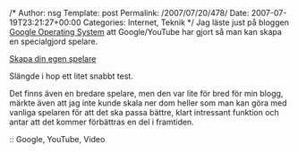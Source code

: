 /*
 Author: nsg
 Template: post
 Permalink: /2007/07/20/478/
 Date: 2007-07-19T23:21:27+00:00
 Categories: Internet, Teknik
*/
Jag läste just på bloggen [Google Operating System][1] att Google/YouTube har gjort så man kan skapa en specialgjord spelare.

[Skapa din egen spelare][2]

Slängde i hop ett litet snabbt test.



Det finns även en bredare spelare, men den var lite för bred för min blogg, märkte även att jag inte kunde skala ner dom heller som man kan göra med vanliga spelaren för att det ska passa bättre, klart intressant funktion och antar att det kommer förbättras en del i framtiden.

:: Google, YouTube, Video

<small></small>

 [1]: http://googlesystem.blogspot.com/2007/07/custom-youtube-players.html
 [2]: http://www.youtube.com/custom_player